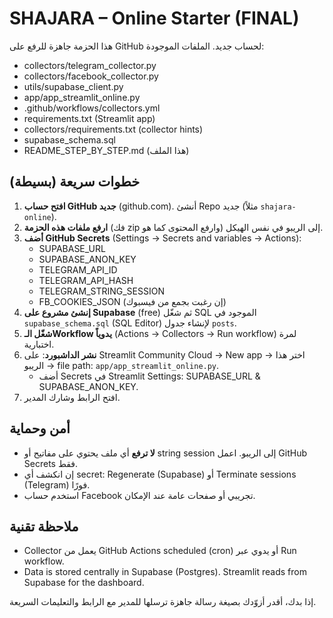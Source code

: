 # SHAJARA – Online Starter (FINAL)

هذا الحزمة جاهزة للرفع على GitHub لحساب جديد. الملفات الموجودة:
- collectors/telegram_collector.py
- collectors/facebook_collector.py
- utils/supabase_client.py
- app/app_streamlit_online.py
- .github/workflows/collectors.yml
- requirements.txt (Streamlit app)
- collectors/requirements.txt (collector hints)
- supabase_schema.sql
- README_STEP_BY_STEP.md (هذا الملف)

## خطوات سريعة (بسيطة)
1) **افتح حساب GitHub جديد** (github.com). أنشئ Repo جديد (مثلاً `shajara-online`).
2) **ارفع ملفات هذه الحزمة** (فك zip وارفع المحتوى كما هو) إلى الريبو في نفس الهيكل.
3) **أضف GitHub Secrets** (Settings → Secrets and variables → Actions):
   - SUPABASE_URL
   - SUPABASE_ANON_KEY
   - TELEGRAM_API_ID
   - TELEGRAM_API_HASH
   - TELEGRAM_STRING_SESSION
   - FB_COOKIES_JSON (إن رغبت بجمع من فيسبوك)
4) **إنشئ مشروع على Supabase** (free) ثم شغّل SQL الموجود في `supabase_schema.sql` (SQL Editor) لإنشاء جدول `posts`.
5) **شغّل الـWorkflow يدوياً** (Actions → Collectors → Run workflow) لمرة اختبارية.
6) **نشر الداشبورد**: على Streamlit Community Cloud → New app → اختر هذا الريبو → file path: `app/app_streamlit_online.py`.
   - أضف Secrets في Streamlit Settings: SUPABASE_URL & SUPABASE_ANON_KEY.
7) افتح الرابط وشارك المدير.

## أمن وحماية
- **لا ترفع** أي ملف يحتوي على مفاتيح أو string session إلى الريبو. اعمل GitHub Secrets فقط.
- إن انكشف أي secret: Regenerate (Supabase) أو Terminate sessions (Telegram) فورًا.
- استخدم حساب Facebook تجريبي أو صفحات عامة عند الإمكان.

## ملاحظة تقنية
- Collector يعمل من GitHub Actions scheduled (cron) أو يدوي عبر Run workflow.
- Data is stored centrally in Supabase (Postgres). Streamlit reads from Supabase for the dashboard.

إذا بدك، أقدر أزوّدك بصيغة رسالة جاهزة ترسلها للمدير مع الرابط والتعليمات السريعة.
